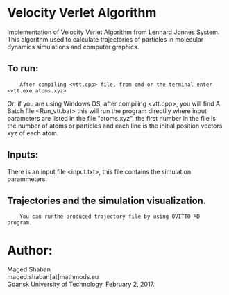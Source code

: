 # Velocity Verlet Algorithm
Implementation of Velocity Verlet Algorithm from Lennard Jonnes System. <br />
This algorithm used to calculate trajectories of particles in molecular dynamics simulations and computer graphics.



## To run:
        After compiling <vtt.cpp> file, from cmd or the terminal enter <vtt.exe atoms.xyz>
      
Or: if you are using Windows OS, after compiling <vtt.cpp>, you will find A Batch file <Run_vtt.bat>
      this will run the program directlly where input parameters are listed in the file "atoms.xyz", the first number in the file is the number of atoms or particles and each line is the initial position vectors xyz of each atom.

## Inputs:
There is an input file <input.txt>, this file contains the simulation parammeters.

## Trajectories and the simulation visualization.
        You can runthe produced trajectory file by using OVITTO MD program.
  

# Author:
 Maged Shaban <br />
 maged.shaban[at]mathmods.eu <br />
 Gdansk University of Technology, February 2, 2017. 
